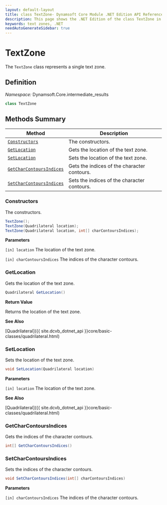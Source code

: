```yaml
---
layout: default-layout
title: class TextZone- Dynamsoft Core Module .NET Edition API Reference
description: This page shows the .NET Edition of the class TextZone in Dynamsoft Core Module.
keywords: text zones, .NET
needAutoGenerateSidebar: true
---
```


# TextZone

The `TextZone` class represents a single text zone.

## Definition

*Namespace:* Dynamsoft.Core.intermediate_results


```csharp
class TextZone
```

## Methods Summary

| Method               | Description |
|----------------------|-------------|
| [`Constructors`](#constructors) | The constructors. |
| [`GetLocation`](#getlocation) | Gets the location of the text zone. |
| [`SetLocation`](#setlocation) | Sets the location of the text zone. |
| [`GetCharContoursIndices`](#getcharcontoursindices) | Gets the indices of the character contours. |
| [`SetCharContoursIndices`](#setcharcontoursindices) | Sets the indices of the character contours. |

### Constructors

The constructors.

```csharp
TextZone();
TextZone(Quadrilateral location);
TextZone(Quadrilateral location, int[] charContoursIndices);
```

**Parameters**

`[in] location` The location of the text zone.

`[in] charContoursIndices` The indices of the character contours.

### GetLocation

Gets the location of the text zone.

```csharp
Quadrilateral GetLocation()
```

**Return Value**

Returns the location of the text zone.

**See Also**

[Quadrilateral]({{ site.dcvb_dotnet_api }}core/basic-classes/quadrilateral.html)

### SetLocation

Sets the location of the text zone.

```csharp
void SetLocation(Quadrilateral location)
```

**Parameters**

`[in] location` The location of the text zone.

**See Also**

[Quadrilateral]({{ site.dcvb_dotnet_api }}core/basic-classes/quadrilateral.html)

### GetCharContoursIndices

Gets the indices of the character contours.

```csharp
int[] GetCharContoursIndices()
```

### SetCharContoursIndices

Sets the indices of the character contours.

```csharp
void SetCharContoursIndices(int[] charContoursIndices)
```

**Parameters**

`[in] charContoursIndices` The indices of the character contours.
